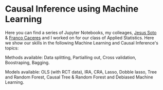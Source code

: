 # Causal Inference using Machine Learning

Here you can find a series of Jupyter Notebooks, my colleages, [Jesus Soto](https://github.com/jesoto) & [Franco Caceres](https://github.com/francocv6) and I worked on for our class of Applied Statistics. Here we show our skills in the following Machine Learning and Causal Inference's topics:

Methods available: Data splitting, Partialling out, Cross validation, Boostraping, Bagging.

Models available: OLS (with RCT data), IRA, CRA, Lasso, Dobble lasso, Tree and Random Forest, Causal Tree & Random Forest and Debiased Machine Learning.
